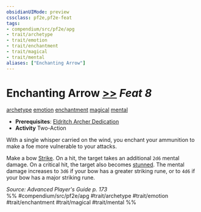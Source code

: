 ```yaml
---
obsidianUIMode: preview
cssclass: pf2e,pf2e-feat
tags:
- compendium/src/pf2e/apg
- trait/archetype
- trait/emotion
- trait/enchantment
- trait/magical
- trait/mental
aliases: ["Enchanting Arrow"]
---
```

# Enchanting Arrow  [>>](chapter-9-playing-the-game.md#Actions "Two-Action") *Feat 8*  
[archetype](archetype.md "Archetype Feat Trait")  [emotion](emotion.md "Emotion Effect Trait")  [enchantment](enchantment.md "Enchantment School Trait")  [magical](magical.md "Magical Item Trait")  [mental](mental.md "Mental Effect Trait")  

- **Prerequisites**: [Eldritch Archer Dedication](eldritch-archer-dedication-apg.md)
- **Activity** Two-Action

With a single whisper carried on the wind, you enchant your ammunition to make a foe more vulnerable to your attacks.

Make a bow [Strike](strike.md). On a hit, the target takes an additional `2d6` mental damage. On a critical hit, the target also becomes [stunned](conditions.md#Stunned). The mental damage increases to `3d6` if your bow has a greater striking rune, or to `4d6` if your bow has a major striking rune.

*Source: Advanced Player's Guide p. 173*  
%% #compendium/src/pf2e/apg #trait/archetype #trait/emotion #trait/enchantment #trait/magical #trait/mental %%